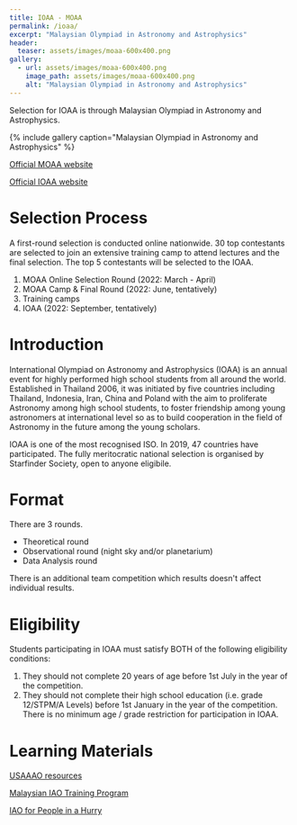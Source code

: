 ```yaml
---
title: IOAA - MOAA
permalink: /ioaa/
excerpt: "Malaysian Olympiad in Astronomy and Astrophysics"
header:
  teaser: assets/images/moaa-600x400.png
gallery:
  - url: assets/images/moaa-600x400.png
    image_path: assets/images/moaa-600x400.png
    alt: "Malaysian Olympiad in Astronomy and Astrophysics"
---
```


Selection for IOAA is through Malaysian Olympiad in Astronomy and Astrophysics.

{% include gallery caption="Malaysian Olympiad in Astronomy and Astrophysics" %}

[Official MOAA website](https://moaa.starfinder.org.my/)

[Official IOAA website](https://www.ioaastrophysics.org/)

# Selection Process

A first-round selection is conducted online nationwide. 30 top contestants are selected to join an extensive training camp to attend lectures and the final selection. The top 5 contestants will be selected to the IOAA.

1. MOAA Online Selection Round (2022: March - April)
2. MOAA Camp & Final Round (2022: June, tentatively)
3. Training camps
4. IOAA (2022: September, tentatively)

# Introduction

International Olympiad on Astronomy and Astrophysics (IOAA) is an annual event for highly performed high school students from all around the world. Established in Thailand 2006, it was initiated by five countries including Thailand, Indonesia, Iran, China and Poland with the aim to proliferate Astronomy among high school students, to foster friendship among young astronomers at international level so as to build cooperation in the field of Astronomy in the future among the young scholars.

IOAA is one of the most recognised ISO. In 2019, 47 countries have participated. The fully meritocratic national selection is organised by Starfinder Society, open to anyone eligibile.

# Format

There are 3 rounds.

* Theoretical round
* Observational round (night sky and/or planetarium)
* Data Analysis round

There is an additional team competition which results doesn't affect individual results.

# Eligibility

Students participating in IOAA must satisfy BOTH of the following eligibility conditions:

1. They should not complete 20 years of age before 1st July in the year of the competition.
2. They should not complete their high school education (i.e. grade 12/STPM/A Levels) before 1st January in the year of the competition. There is no minimum age / grade restriction for participation in IOAA.

# Learning Materials

[USAAAO resources](https://usaaao.org/resources/)

[Malaysian IAO Training Program](https://docs.google.com/spreadsheets/d/1y1zZf3DQfJR34-ISxy-40IAgm_AuVGO9927W3-DeFTk/edit?usp=sharing)

[IAO for People in a Hurry](https://chojeq.com/iao)
